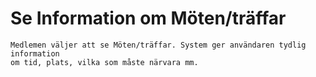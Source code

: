 # Se Information om Möten/träffar
    Medlemen väljer att se Möten/träffar. System ger användaren tydlig information
    om tid, plats, vilka som måste närvara mm.
